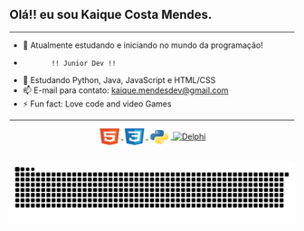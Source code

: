## Olá!! eu sou Kaique Costa Mendes.

------------------------------------------------------------------
- 🔭 Atualmente estudando e iniciando no mundo da programação!
-            !! Junior Dev !!
- 🌱 Estudando Python, Java, JavaScript e HTML/CSS 
- 📫 E-mail para contato: kaique.mendesdev@gmail.com
- ⚡ Fun fact: Love code and video Games
 ------------------------------------------------------------------
 <div align="center">
  <a href="https://github.com/KaiqueMends">
<div style="display-inline_block">   
<img align="center" alt="HTML" height="30" width="40" src="https://raw.githubusercontent.com/devicons/devicon/master/icons/html5/html5-original.svg" style="max-width: 100%;">
<img align="center" alt="CSS" height="30" width="40" src="https://raw.githubusercontent.com/devicons/devicon/master/icons/css3/css3-original.svg" style="max-width: 100%;">
<img align="center" alt="Python" height="30" width="40" src="https://raw.githubusercontent.com/devicons/devicon/master/icons/python/python-original.svg" style="max-width: 100%;">
 <img  align="center" alt="Delphi" height="30" width="30" src="https://img.icons8.com/officel/48/000000/delphi-ide.png"/>
 </div>
</div> 
   
   ##
   
 <img src="https://github.com/KaiqueMends/KaiqueMends/raw/output/github-contribution-grid-snake.svg" alt="Snake animation" style="max-width: 100%;">
